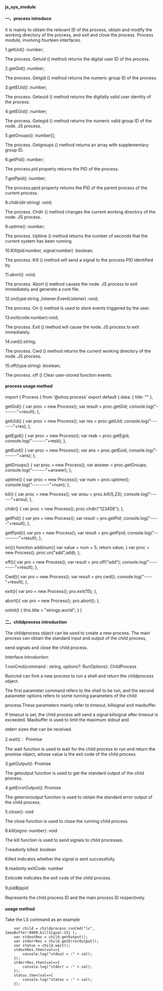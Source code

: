 #### js_sys_module
#### 一、process introduce
It is mainly to obtain the relevant ID of the process, obtain and modify the working directory of the process, and exit and close the process. Process module, involving fourteen interfaces.

1.getUid() :number;

The process. Getuid () method returns the digital user ID of the process.

2.getGid() :number;

The process. Getgid () method returns the numeric group ID of the process.

3.getEUid() :number;

The process. Geteuid () method returns the digitally valid user identity of the process.

4.getEGid() :number;

The process. Getegid () method returns the numeric valid group ID of the node. JS process.

5.getGroups() :number[];

The process. Getgroups () method returns an array with supplementary group ID.

6.getPid() :number;

The process.pid property returns the PID of the process.

7.getPpid() :number;

The process.ppid property returns the PID of the parent process of the current process.

8.chdir(dir:string) :void;

The process. Chdir () method changes the current working directory of the node. JS process.

9.uptime() :number;

The process. Uptime () method returns the number of seconds that the current system has been running.

10.Kill(pid:number, signal:number) :boolean;

The process. Kill () method will send a signal to the process PID identified by.

11.abort() :void;

The process. Abort () method causes the node. JS process to exit immediately and generate a core file.

12.on(type:string ,listener:EventListener) :void;

The process. On () method is used to store events triggered by the user.

13.exit(code:number):void;

The process. Exit () method will cause the node. JS process to exit immediately.

14.cwd():string;

The process. Cwd () method returns the current working directory of the node. JS process.

15.off(type:string) :boolean;

The process. off () Clear user-stored function events.

#### process usage method
import { Process } from '@ohos.process' export default { data: { title: "" },

getGid() {
    var proc = new Process();
    var result = proc.getGid;
    console.log("-------"+result);
},

getUid() {
    var proc = new Process();
    var res =  proc.getUid;
    console.log("-------"+res);
},

getEgid() {
    var proc = new Process();
    var resb = proc.getEgid;
    console.log("-------"+resb);
},

getEuid() {
    var proc = new Process();
    var ans = proc.getEuid;
    console.log("-------"+ans);
},

getGroups() {
    var proc = new Process();
    var answer = proc.getGroups;
    console.log("-------"+answer);
},

uptime() {
    var proc = new Process();
    var num = proc.uptime();
    console.log("---------"+num);
},

kill() {
    var proc = new Process();
    var ansu = proc.kill(5,23);
    console.log("------"+ansu);
},

chdir() {
    var proc = new Process();
    proc.chdir("123456");
},

 getPid() {
    var pro = new Process();
    var result = pro.getPid;
    console.log("-----"+result);
},

getPpid(){
    var pro = new Process();
    var result = pro.getPpid;
    console.log("---------"+result);
},

on(){
    function add(num){
        var value = num + 5;
        return value;
    }
    var proc = new Process();
    proc.on("add",add);
},

off(){
    var pro = new Process();
    var result =  pro.off("add");
    console.log("---------"+result);
},

Cwd(){
    var pro = new Process();
    var result = pro.cwd();
    console.log("----"+result);
},

exit(){
    var pro = new Process();
    pro.exit(15);
},

abort(){
    var pro = new Process();
    pro.abort();
},

onInit() {
    this.title = "strings.world";
}
}

#### 二、childprocess introduction

The childprocess object can be used to create a new process. The main process can obtain the standard input and output of the child process, 

send signals and close the child process.

Interface introduction

1.runCmd(command : string, options?: RunOptions): ChildProcess

Runcmd can fork a new process to run a shell and return the childprocess object.

The first parameter command refers to the shell to be run, and the second parameter options refers to some running parameters of the child 

process.These parameters mainly refer to timeout, killsignal and maxbuffer.

If timeout is set, the child process will send a signal killsignal after timeout is exceeded. Maxbuffer is used to limit the maximum stdout and 

stderr sizes that can be received.

2.wait()： Promise

The wait function is used to wait for the child process to run and return the promise object, whose value is the exit code of the child process.

3.getOutput(): Promise

The getoutput function is used to get the standard output of the child process.

4.getErrorOutput(): Promise

The geterroroutput function is used to obtain the standard error output of the child process.

5.close(): void

The close function is used to close the running child process.

6.kill(signo: number): void

The kill function is used to send signals to child processes.

7.readonly killed: boolean

Killed indicates whether the signal is sent successfully.

8.readonly exitCode: number

Exitcode indicates the exit code of the child process.

9.pid和ppid

Represents the child process ID and the main process ID respectively.

#### usage method
Take the LS command as an example

        var child = childprocess.runCmd("ls", {maxBuffer:9999,killSignal:15} );
        var stdoutRes = child.getOutput();
        var stderrRes = child.getErrorOutput();
        var status = child.wait();
        stdoutRes.then(val=>{
            console.log("stdout = :" + val);
        });
        stderrRes.then(val=>{
            console.log("stderr = :" + val);
        });
        status.then(val=>{
            console.log("status = :" + val);
        });

